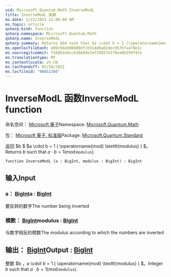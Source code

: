 ```yaml
---
uid: Microsoft.Quantum.Math.InverseModL
title: InverseModL 函数
ms.date: 1/23/2021 12:00:00 AM
ms.topic: article
qsharp.kind: function
qsharp.namespace: Microsoft.Quantum.Math
qsharp.name: InverseModL
qsharp.summary: Returns $b$ such that $a \cdot b = 1 (\operatorname{mod} \texttt{modulus})$.
ms.openlocfilehash: e09c9da500889dfcb514d0a02dec957bfaa70e1c
ms.sourcegitcommit: 71605ea9cc630e84e7ef29027e1f0ea06299747e
ms.translationtype: MT
ms.contentlocale: zh-CN
ms.lasthandoff: 01/26/2021
ms.locfileid: "98851386"
---
```

# <a name="inversemodl-function"></a><span data-ttu-id="7177a-102">InverseModL 函数</span><span class="sxs-lookup"><span data-stu-id="7177a-102">InverseModL function</span></span>

<span data-ttu-id="7177a-103">命名空间： [Microsoft 量子](xref:Microsoft.Quantum.Math)</span><span class="sxs-lookup"><span data-stu-id="7177a-103">Namespace: [Microsoft.Quantum.Math](xref:Microsoft.Quantum.Math)</span></span>

<span data-ttu-id="7177a-104">包： [Microsoft 量子. 标准版](https://nuget.org/packages/Microsoft.Quantum.Standard)</span><span class="sxs-lookup"><span data-stu-id="7177a-104">Package: [Microsoft.Quantum.Standard](https://nuget.org/packages/Microsoft.Quantum.Standard)</span></span>


<span data-ttu-id="7177a-105">返回 $b $ $a \cdot b = 1 ( \operatorname{mod} \texttt{modulus} ) $。</span><span class="sxs-lookup"><span data-stu-id="7177a-105">Returns $b$ such that $a \cdot b = 1 (\operatorname{mod} \texttt{modulus})$.</span></span>

```qsharp
function InverseModL (a : BigInt, modulus : BigInt) : BigInt
```


## <a name="input"></a><span data-ttu-id="7177a-106">输入</span><span class="sxs-lookup"><span data-stu-id="7177a-106">Input</span></span>

### <a name="a--bigint"></a><span data-ttu-id="7177a-107">a： [BigInt](xref:microsoft.quantum.lang-ref.bigint)</span><span class="sxs-lookup"><span data-stu-id="7177a-107">a : [BigInt](xref:microsoft.quantum.lang-ref.bigint)</span></span>

<span data-ttu-id="7177a-108">要反转的数字</span><span class="sxs-lookup"><span data-stu-id="7177a-108">The number being inverted</span></span>


### <a name="modulus--bigint"></a><span data-ttu-id="7177a-109">模数： [BigInt](xref:microsoft.quantum.lang-ref.bigint)</span><span class="sxs-lookup"><span data-stu-id="7177a-109">modulus : [BigInt](xref:microsoft.quantum.lang-ref.bigint)</span></span>

<span data-ttu-id="7177a-110">与数字相反的模数</span><span class="sxs-lookup"><span data-stu-id="7177a-110">The modulus according to which the numbers are inverted</span></span>



## <a name="output--bigint"></a><span data-ttu-id="7177a-111">输出： [BigInt](xref:microsoft.quantum.lang-ref.bigint)</span><span class="sxs-lookup"><span data-stu-id="7177a-111">Output : [BigInt](xref:microsoft.quantum.lang-ref.bigint)</span></span>

<span data-ttu-id="7177a-112">整数 $b $，$a \cdot b = 1 ( \operatorname{mod} \texttt{modulus} ) $。</span><span class="sxs-lookup"><span data-stu-id="7177a-112">Integer $b$ such that $a \cdot b = 1 (\operatorname{mod} \texttt{modulus})$.</span></span>
